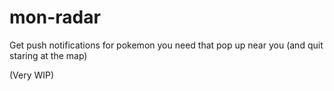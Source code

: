 # mon-radar

Get push notifications for pokemon you need that pop up near you (and quit staring at the map)

(Very WIP)
